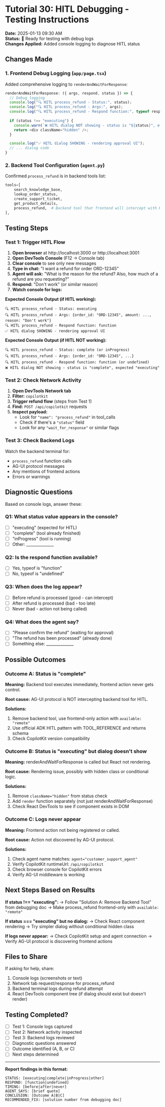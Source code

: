 # Tutorial 30: HITL Debugging - Testing Instructions

**Date:** 2025-01-13 09:30 AM  
**Status:** 🧪 Ready for testing with debug logs  
**Changes Applied:** Added console logging to diagnose HITL status

## Changes Made

### 1. Frontend Debug Logging (`app/page.tsx`)

Added comprehensive logging to `renderAndWaitForResponse`:

```typescript
renderAndWaitForResponse: ({ args, respond, status }) => {
  // Debug logging
  console.log("🔍 HITL process_refund - Status:", status);
  console.log("🔍 HITL process_refund - Args:", args);
  console.log("🔍 HITL process_refund - Respond function:", typeof respond);
  
  if (status !== "executing") {
    console.warn(`❌ HITL dialog NOT showing - status is "${status}", expected "executing"`);
    return <div className="hidden" />;
  }

  console.log("✅ HITL dialog SHOWING - rendering approval UI");
  // ... dialog code
}
```

### 2. Backend Tool Configuration (`agent.py`)

Confirmed `process_refund` is in backend tools list:

```python
tools=[
    search_knowledge_base,
    lookup_order_status,
    create_support_ticket,
    get_product_details,
    process_refund,  # Backend tool that frontend will intercept with HITL
],
```

## Testing Steps

### Test 1: Trigger HITL Flow

1. **Open browser** at http://localhost:3000 or http://localhost:3001
2. **Open DevTools Console** (F12 → Console tab)
3. **Clear console** to see only new messages
4. **Type in chat:** "I want a refund for order ORD-12345"
5. **Agent will ask:** "What is the reason for the refund? Also, how much of a refund are you requesting?"
6. **Respond:** "Don't work" (or similar reason)
7. **Watch console for logs:**

**Expected Console Output (if HITL working):**
```
🔍 HITL process_refund - Status: executing
🔍 HITL process_refund - Args: {order_id: "ORD-12345", amount: ..., reason: "Don't work"}
🔍 HITL process_refund - Respond function: function
✅ HITL dialog SHOWING - rendering approval UI
```

**Expected Console Output (if HITL NOT working):**
```
🔍 HITL process_refund - Status: complete (or inProgress)
🔍 HITL process_refund - Args: {order_id: "ORD-12345", ...}
🔍 HITL process_refund - Respond function: function (or undefined)
❌ HITL dialog NOT showing - status is "complete", expected "executing"
```

### Test 2: Check Network Activity

1. **Open DevTools Network tab**
2. **Filter:** `copilotkit`
3. **Trigger refund flow** (steps from Test 1)
4. **Find:** `POST /api/copilotkit` requests
5. **Inspect payload:**
   - Look for `"name": "process_refund"` in tool_calls
   - Check if there's a `"status"` field
   - Look for any `"wait_for_response"` or similar flags

### Test 3: Check Backend Logs

Watch the backend terminal for:
- `process_refund` function calls
- AG-UI protocol messages
- Any mentions of frontend actions
- Errors or warnings

## Diagnostic Questions

Based on console logs, answer these:

### Q1: What status value appears in the console?
- [ ] "executing" (expected for HITL)
- [ ] "complete" (tool already finished)
- [ ] "inProgress" (tool is running)
- [ ] Other: ______________

### Q2: Is the respond function available?
- [ ] Yes, typeof is "function"
- [ ] No, typeof is "undefined"

### Q3: When does the log appear?
- [ ] Before refund is processed (good - can intercept)
- [ ] After refund is processed (bad - too late)
- [ ] Never (bad - action not being called)

### Q4: What does the agent say?
- [ ] "Please confirm the refund" (waiting for approval)
- [ ] "The refund has been processed" (already done)
- [ ] Something else: ______________

## Possible Outcomes

### Outcome A: Status is "complete"
**Meaning:** Backend tool executes immediately, frontend action never gets control.

**Root cause:** AG-UI protocol is NOT intercepting backend tool for HITL.

**Solutions:**
1. Remove backend tool, use frontend-only action with `available: "remote"`
2. Use official ADK HITL pattern with TOOL_REFERENCE and returns schema
3. Check CopilotKit version compatibility

### Outcome B: Status is "executing" but dialog doesn't show
**Meaning:** renderAndWaitForResponse is called but React not rendering.

**Root cause:** Rendering issue, possibly with hidden class or conditional logic.

**Solutions:**
1. Remove `className="hidden"` from status check
2. Add `render` function separately (not just renderAndWaitForResponse)
3. Check React DevTools to see if component exists in DOM

### Outcome C: Logs never appear
**Meaning:** Frontend action not being registered or called.

**Root cause:** Action not discovered by AG-UI protocol.

**Solutions:**
1. Check agent name matches: `agent="customer_support_agent"`
2. Verify CopilotKit runtimeUrl: `/api/copilotkit`
3. Check browser console for CopilotKit errors
4. Verify AG-UI middleware is working

## Next Steps Based on Results

**If status !== "executing":**
→ Follow "Solution A: Remove Backend Tool" from debugging doc
→ Make process_refund frontend-only with `available: "remote"`

**If status === "executing" but no dialog:**
→ Check React component rendering
→ Try simpler dialog without conditional hidden class

**If logs never appear:**
→ Check CopilotKit setup and agent connection
→ Verify AG-UI protocol is discovering frontend actions

## Files to Share

If asking for help, share:
1. Console logs (screenshots or text)
2. Network tab request/response for process_refund
3. Backend terminal logs during refund attempt
4. React DevTools component tree (if dialog should exist but doesn't render)

## Testing Completed?

- [ ] Test 1: Console logs captured
- [ ] Test 2: Network activity inspected
- [ ] Test 3: Backend logs reviewed
- [ ] Diagnostic questions answered
- [ ] Outcome identified (A, B, or C)
- [ ] Next steps determined

---

**Report findings in this format:**

```
STATUS: [executing|complete|inProgress|other]
RESPOND: [function|undefined]
TIMING: [before|after|never]
AGENT_SAYS: [brief quote]
CONCLUSION: [Outcome A|B|C]
RECOMMENDED_FIX: [solution number from debugging doc]
```
